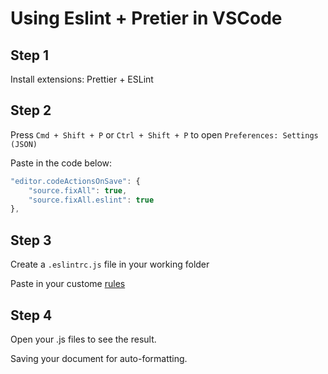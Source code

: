 # Using Eslint + Pretier in VSCode

## Step 1
Install extensions: Prettier + ESLint

## Step 2
Press `Cmd + Shift + P` or `Ctrl + Shift + P` to open `Preferences: Settings (JSON)`

Paste in the code below:

```javascript
"editor.codeActionsOnSave": {
    "source.fixAll": true,
    "source.fixAll.eslint": true
},
```

## Step 3
Create a `.eslintrc.js` file in your working folder

Paste in your custome [rules]( https://eslint.org/docs/rules/ )

## Step 4
Open your .js files to see the result.

Saving your document for auto-formatting.